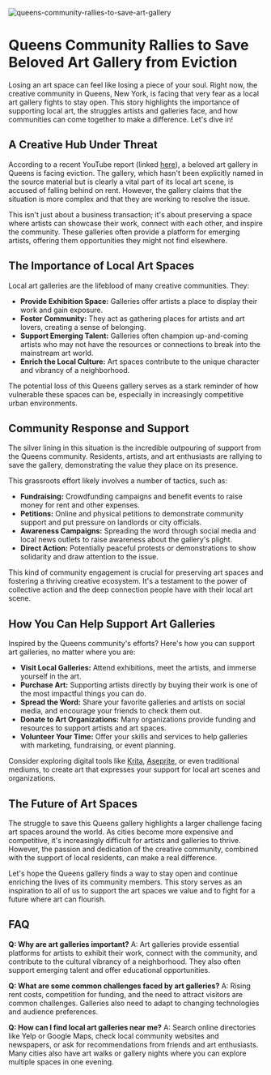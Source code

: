 ![queens-community-rallies-to-save-art-gallery](https://images.pexels.com/photos/11421333/pexels-photo-11421333.jpeg?auto=compress&cs=tinysrgb&fit=crop&h=627&w=1200)

# Queens Community Rallies to Save Beloved Art Gallery from Eviction

Losing an art space can feel like losing a piece of your soul. Right now, the creative community in Queens, New York, is facing that very fear as a local art gallery fights to stay open. This story highlights the importance of supporting local art, the struggles artists and galleries face, and how communities can come together to make a difference. Let's dive in!

## A Creative Hub Under Threat

According to a recent YouTube report (linked [here](https://www.youtube.com/watch?v=U6FnUXWxd88)), a beloved art gallery in Queens is facing eviction. The gallery, which hasn't been explicitly named in the source material but is clearly a vital part of its local art scene, is accused of falling behind on rent. However, the gallery claims that the situation is more complex and that they are working to resolve the issue.

This isn't just about a business transaction; it's about preserving a space where artists can showcase their work, connect with each other, and inspire the community. These galleries often provide a platform for emerging artists, offering them opportunities they might not find elsewhere.

## The Importance of Local Art Spaces

Local art galleries are the lifeblood of many creative communities. They:

*   **Provide Exhibition Space:** Galleries offer artists a place to display their work and gain exposure.
*   **Foster Community:** They act as gathering places for artists and art lovers, creating a sense of belonging.
*   **Support Emerging Talent:** Galleries often champion up-and-coming artists who may not have the resources or connections to break into the mainstream art world.
*   **Enrich the Local Culture:** Art spaces contribute to the unique character and vibrancy of a neighborhood.

The potential loss of this Queens gallery serves as a stark reminder of how vulnerable these spaces can be, especially in increasingly competitive urban environments.

## Community Response and Support

The silver lining in this situation is the incredible outpouring of support from the Queens community. Residents, artists, and art enthusiasts are rallying to save the gallery, demonstrating the value they place on its presence.

This grassroots effort likely involves a number of tactics, such as:

*   **Fundraising:** Crowdfunding campaigns and benefit events to raise money for rent and other expenses.
*   **Petitions:** Online and physical petitions to demonstrate community support and put pressure on landlords or city officials.
*   **Awareness Campaigns:** Spreading the word through social media and local news outlets to raise awareness about the gallery's plight.
*   **Direct Action:** Potentially peaceful protests or demonstrations to show solidarity and draw attention to the issue.

This kind of community engagement is crucial for preserving art spaces and fostering a thriving creative ecosystem. It's a testament to the power of collective action and the deep connection people have with their local art scene.

## How You Can Help Support Art Galleries

Inspired by the Queens community's efforts? Here's how you can support art galleries, no matter where you are:

*   **Visit Local Galleries:** Attend exhibitions, meet the artists, and immerse yourself in the art.
*   **Purchase Art:** Supporting artists directly by buying their work is one of the most impactful things you can do.
*   **Spread the Word:** Share your favorite galleries and artists on social media, and encourage your friends to check them out.
*   **Donate to Art Organizations:** Many organizations provide funding and resources to support artists and art spaces.
*   **Volunteer Your Time:** Offer your skills and services to help galleries with marketing, fundraising, or event planning.

Consider exploring digital tools like [Krita](https://krita.org/en/), [Aseprite](https://www.aseprite.org/), or even traditional mediums, to create art that expresses your support for local art scenes and organizations.

## The Future of Art Spaces

The struggle to save this Queens gallery highlights a larger challenge facing art spaces around the world. As cities become more expensive and competitive, it's increasingly difficult for artists and galleries to thrive. However, the passion and dedication of the creative community, combined with the support of local residents, can make a real difference.

Let's hope the Queens gallery finds a way to stay open and continue enriching the lives of its community members. This story serves as an inspiration to all of us to support the art spaces we value and to fight for a future where art can flourish.

## FAQ

**Q: Why are art galleries important?**
A: Art galleries provide essential platforms for artists to exhibit their work, connect with the community, and contribute to the cultural vibrancy of a neighborhood. They also often support emerging talent and offer educational opportunities.

**Q: What are some common challenges faced by art galleries?**
A: Rising rent costs, competition for funding, and the need to attract visitors are common challenges. Galleries also need to adapt to changing technologies and audience preferences.

**Q: How can I find local art galleries near me?**
A: Search online directories like Yelp or Google Maps, check local community websites and newspapers, or ask for recommendations from friends and art enthusiasts. Many cities also have art walks or gallery nights where you can explore multiple spaces in one evening.
